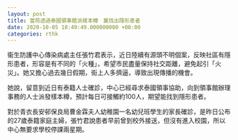 ```yaml
---
layout: post
title: 當局透過泰國領事館派樣本樽　冀找出隱形患者
date: 2020-10-05 18:49:49.000000000 +08:00
categories: rthk
---
```


衞生防護中心傳染病處主任張竹君表示，近日陸續有源頭不明個案，反映社區有隱形患者，形容是有不同的「火種」，希望市民盡量保持社交距離，避免起引「火災」。她又擔心過去幾日假期，街上人多擠逼，導致出現傳播的機會。

她說，留意到近日有泰籍人士確診，中心已經尋求泰國領事協助，向到領事館辦理事務的人士派發樣本樽，預計每日可接觸約100人，期望能找到隱形患者。

對於青衣長安邨保良局曹金霖夫人幼稚園一名幼兒班學生的家長確診，是昨日公布的27歲泰籍家庭主婦，張竹君說患者早前曾到校外接送，但沒有進入校園，所以中心無要求學校停課兩星期。
